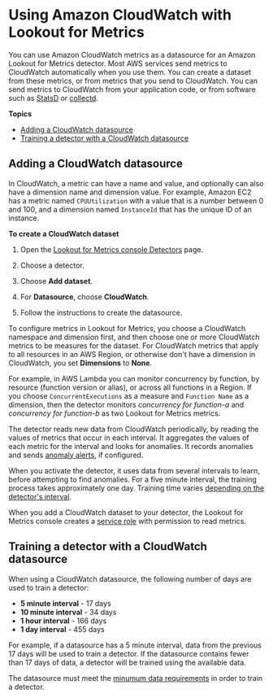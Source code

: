 # Using Amazon CloudWatch with Lookout for Metrics<a name="services-cloudwatch"></a>

You can use Amazon CloudWatch metrics as a datasource for an Amazon Lookout for Metrics detector\. Most AWS services send metrics to CloudWatch automatically when you use them\. You can create a dataset from these metrics, or from metrics that you send to CloudWatch\. You can send metrics to CloudWatch from your application code, or from software such as [StatsD](https://docs.aws.amazon.com/AmazonCloudWatch/latest/monitoring/CloudWatch-Agent-custom-metrics-statsd.html) or [collectd](https://docs.aws.amazon.com/AmazonCloudWatch/latest/monitoring/CloudWatch-Agent-custom-metrics-collectd.html)\.

**Topics**
+ [Adding a CloudWatch datasource](#services-cloudwatch-datasource)
+ [Training a detector with a CloudWatch datasource](#services-cloudwatch-training)

## Adding a CloudWatch datasource<a name="services-cloudwatch-datasource"></a>

In CloudWatch, a metric can have a name and value, and optionally can also have a dimension name and dimension value\. For example, Amazon EC2 has a metric named `CPUUtilization` with a value that is a number between 0 and 100, and a dimension named `InstanceId` that has the unique ID of an instance\.

**To create a CloudWatch dataset**

1. Open the [Lookout for Metrics console Detectors](https://console.aws.amazon.com//lookoutmetrics/home#detectors) page\.

1. Choose a detector\.

1. Choose **Add dataset**\.

1. For **Datasource**, choose **CloudWatch**\.

1. Follow the instructions to create the datasource\.

To configure metrics in Lookout for Metrics, you choose a CloudWatch namespace and dimension first, and then choose one or more CloudWatch metrics to be measures for the dataset\. For CloudWatch metrics that apply to all resources in an AWS Region, or otherwise don't have a dimension in CloudWatch, you set **Dimensions** to **None**\.

For example, in AWS Lambda you can monitor concurrency by function, by resource \(function version or alias\), or across all functions in a Region\. If you choose `ConcurrentExecutions` as a measure and `Function Name` as a dimension, then the detector monitors *concurrency for function\-a* and *concurrency for function\-b* as two Lookout for Metrics metrics\.

The detector reads new data from CloudWatch periodically, by reading the values of metrics that occur in each interval\. It aggregates the values of each metric for the interval and looks for anomalies\. It records anomalies and sends [anomaly alerts](detectors-alerts.md), if configured\.

When you activate the detector, it uses data from several intervals to learn, before attempting to find anomalies\. For a five minute interval, the training process takes approximately one day\. Training time varies [depending on the detector's interval](quotas.md#gettingstarted-quotas-coldstart)\.

When you add a CloudWatch dataset to your detector, the Lookout for Metrics console creates a [service role](permissions-service.md) with permission to read metrics\.

## Training a detector with a CloudWatch datasource<a name="services-cloudwatch-training"></a>

When using a CloudWatch datasource, the following number of days are used to train a detector:
+ **5 minute interval** \- 17 days
+ **10 minute interval** \- 34 days
+ **1 hour interval** \- 166 days
+ **1 day interval** \- 455 days

For example, if a datasource has a 5 minute interval, data from the previous 17 days will be used to train a detector\. If the datasource contains fewer than 17 days of data, a detector will be trained using the available data\.

The datasource must meet the [minumum data requirements](quotas.md#gettingstarted-quotas-backtest) in order to train a detector\.